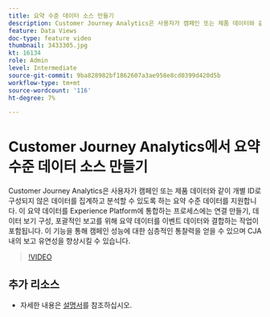 ```yaml
---
title: 요약 수준 데이터 소스 만들기
description: Customer Journey Analytics은 사용자가 캠페인 또는 제품 데이터와 같이 개별 ID로 구성되지 않은 데이터를 집계하고 분석할 수 있도록 하는 요약 수준 데이터를 지원합니다.
feature: Data Views
doc-type: feature video
thumbnail: 3433305.jpg
kt: 16134
role: Admin
level: Intermediate
source-git-commit: 9ba828982bf1862607a3ae958e8cd0399d420d5b
workflow-type: tm+mt
source-wordcount: '116'
ht-degree: 7%

---
```


# Customer Journey Analytics에서 요약 수준 데이터 소스 만들기

Customer Journey Analytics은 사용자가 캠페인 또는 제품 데이터와 같이 개별 ID로 구성되지 않은 데이터를 집계하고 분석할 수 있도록 하는 요약 수준 데이터를 지원합니다. 이 요약 데이터를 Experience Platform에 통합하는 프로세스에는 연결 만들기, 데이터 보기 구성, 포괄적인 보고를 위해 요약 데이터를 이벤트 데이터와 결합하는 작업이 포함됩니다. 이 기능을 통해 캠페인 성능에 대한 심층적인 통찰력을 얻을 수 있으며 CJA 내의 보고 유연성을 향상시킬 수 있습니다.

>[!VIDEO](https://video.tv.adobe.com/v/3449416/?quality=12&learn=on&captions=kor)

## 추가 리소스

* 자세한 내용은 [설명서](https://experienceleague.adobe.com/ko/docs/analytics-platform/using/cja-dataviews/summary-data)를 참조하십시오.
